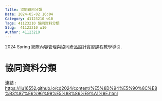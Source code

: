 ```yaml
---
Title: 協同資料分類
Date: 2024-05-02 16:04
Category: 41123210 w10
Tags: 41123210 協同資料分類
Slug:  41123210 w10
Author: 41123210
---
```


2024 Spring 網際內容管理與協同產品設計實習課程教學導引.

# 協同資料分類
連結 : https://liu16552.github.io/cd2024/content/%E5%8D%94%E5%90%8C%E8%B3%87%E6%96%99%E5%88%86%E9%A1%9E.html